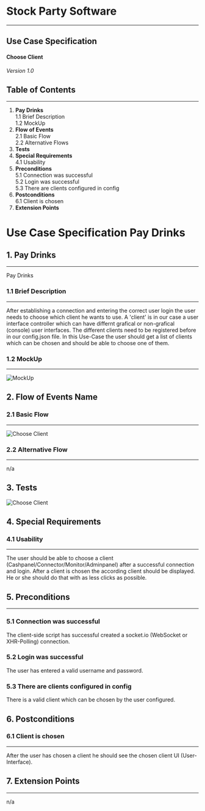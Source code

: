 # Stock Party Software #
---
## Use Case Specification ##
#### Choose Client ####
 
*Version 1.0*   
    


## Table of Contents ##
---
1. **Pay Drinks**         
1.1 Brief Description     
1.2 MockUp       
2. **Flow of Events**    
2.1 Basic Flow     
2.2 Alternative Flows   
3. **Tests**
4. **Special Requirements**    
4.1 Usability              
5. **Preconditions**        
5.1 Connection was successful    
5.2 Login was successful     
5.3 There are clients configured in config  
6. **Postconditions**     
6.1 Client is chosen
7. **Extension Points**


# Use Case Specification Pay Drinks #

## 1.  Pay Drinks ##
---
Pay Drinks    

### 1.1  Brief Description ###
---
After establishing a connection and entering the correct user login the user needs to choose which client he wants to use. A 'client' is in our case a user interface controller which can have differnt grafical or non-grafical (console) user interfaces. The different clients need to be registered before in our config.json file. In this Use-Case the user should get a list of clients which can be chosen and should be able to choose one of them.
### 1.2  MockUp ###
---
![MockUp](https://bytebucket.org/stockings/projectmanagement/raw/master/useCases/chooseClientMockUp.png)

## 2. Flow of Events Name ##
### 2.1 Basic Flow ###
---
![Choose Client](https://bytebucket.org/stockings/projectmanagement/raw/master/useCases/chooseClientFlow.jpg)  

### 2.2 Alternative Flow ###
---
n/a    

## 3. Tests
![Choose Client](https://bytebucket.org/stockings/projectmanagement/raw/master/useCases/chooseClientNarrative.png)
    
## 4. Special Requirements ##
### 4.1 Usability ###
---
The user should be able to choose a client (Cashpanel/Connector/Monitor/Adminpanel) after a successful connection and login. After a client is chosen the according client should be displayed. He or she should do that with as less clicks as possible.

## 5. Preconditions ##
---

### 5.1 Connection was successful ###
The client-side script has successful created a socket.io (WebSocket or XHR-Polling) connection.

### 5.2 Login was successful ###
The user has entered a valid username and password.

### 5.3 There are clients configured in config ###
There is a valid client which can be chosen by the user configured.

## 6. Postconditions ##
### 6.1 Client is chosen ###
---
After the user has chosen a client he should see the chosen client UI (User-Interface).

## 7. Extension Points ##
---
n/a
    